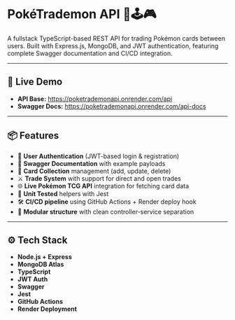 # PokéTrademon API 🔴🕹️🎮

A fullstack TypeScript-based REST API for trading Pokémon cards between users. Built with Express.js, MongoDB, and JWT authentication, featuring complete Swagger documentation and CI/CD integration.

---

## 🚀 Live Demo

- **API Base:** https://poketrademonapi.onrender.com/api
- **Swagger Docs:** https://poketrademonapi.onrender.com/api-docs

---

## 📦 Features

- 🔐 **User Authentication** (JWT-based login & registration)
- 📄 **Swagger Documentation** with example payloads
- 🎴 **Card Collection** management (add, update, delete)
- ⚔️ **Trade System** with support for direct and open trades
- 🌐 **Live Pokémon TCG API** integration for fetching card data
- 🧪 **Unit Tested** helpers with Jest
- 🛠️ **CI/CD pipeline** using GitHub Actions + Render deploy hook
- 📂 **Modular structure** with clean controller-service separation

---

## ⚙️ Tech Stack

- **Node.js + Express**
- **MongoDB Atlas**
- **TypeScript**
- **JWT Auth**
- **Swagger**
- **Jest**
- **GitHub Actions**
- **Render Deployment**

